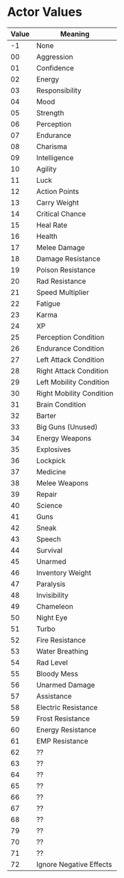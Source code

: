 Actor Values
============

Value | Meaning
------|--------
-1 | None
00 | Aggression
01 | Confidence
02 | Energy
03 | Responsibility
04 | Mood
05 | Strength
06 | Perception
07 | Endurance
08 | Charisma
09 | Intelligence
10 | Agility
11 | Luck
12 | Action Points
13 | Carry Weight
14 | Critical Chance
15 | Heal Rate
16 | Health
17 | Melee Damage
18 | Damage Resistance
19 | Poison Resistance
20 | Rad Resistance
21 | Speed Multiplier
22 | Fatigue
23 | Karma
24 | XP
25 | Perception Condition
26 | Endurance Condition
27 | Left Attack Condition
28 | Right Attack Condition
29 | Left Mobility Condition
30 | Right Mobility Condition
31 | Brain Condition
32 | Barter
33 | Big Guns (Unused)
34 | Energy Weapons
35 | Explosives
36 | Lockpick
37 | Medicine
38 | Melee Weapons
39 | Repair
40 | Science
41 | Guns
42 | Sneak
43 | Speech
44 | Survival
45 | Unarmed
46 | Inventory Weight
47 | Paralysis
48 | Invisibility
49 | Chameleon
50 | Night Eye
51 | Turbo
52 | Fire Resistance
53 | Water Breathing
54 | Rad Level
55 | Bloody Mess
56 | Unarmed Damage
57 | Assistance
58 | Electric Resistance
59 | Frost Resistance
60 | Energy Resistance
61 | EMP Resistance
62 | ??
63 | ??
64 | ??
65 | ??
66 | ??
67 | ??
68 | ??
79 | ??
70 | ??
71 | ??
72 | Ignore Negative Effects
